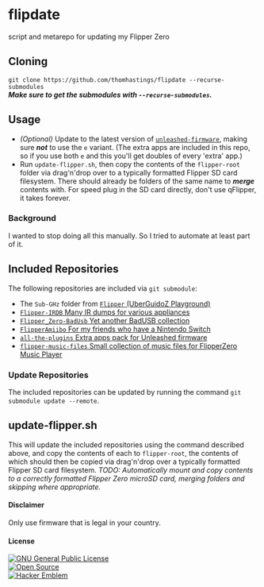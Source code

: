 # flipdate
script and metarepo for updating my Flipper Zero

## Cloning
`git clone https://github.com/thomhastings/flipdate --recurse-submodules`  
_**Make sure to get the submodules with `--recurse-submodules`.**_  

## Usage
* *(Optional)* Update to the latest version of [`unleashed-firmware`](https://github.com/DarkFlippers/unleashed-firmware), making sure _**not**_ to use the `e` variant. (The extra apps are included in this repo, so if you use both `e` and this you'll get doubles of every 'extra' app.)
* Run `update-flipper.sh`, then copy the contents of the `flipper-root` folder via drag'n'drop over to a typically formatted Flipper SD card filesystem. There should already be folders of the same name to _**merge**_ contents with. For speed plug in the SD card directly, don't use qFlipper, it takes forever.

### Background
I wanted to stop doing all this manually. So I tried to automate at least part of it.

## Included Repositories
The following repositories are included via `git submodule`:
* The `Sub-GHz` folder from [`Flipper` (UberGuidoZ Playground)](https://github.com/UberGuidoZ/Flipper)
* [`Flipper-IRDB` Many IR dumps for various appliances](https://github.com/logickworkshop/Flipper-IRDB)
* [`Flipper_Zero-BadUsb` Yet another BadUSB collection](https://github.com/UNC0V3R3D/Flipper_Zero-BadUsb)
* [`FlipperAmiibo` For my friends who have a Nintendo Switch](https://github.com/Gioman101/FlipperAmiibo)
* [`all-the-plugins` Extra apps pack for Unleashed firmware](https://github.com/xMasterX/all-the-plugins)
* [`flipper-music-files` Small collection of music files for FlipperZero Music Player](https://github.com/Tonsil/flipper-music-files)

### Update Repositories
The included repositories can be updated by running the command `git submodule update --remote`.

## update-flipper.sh
This will update the included repositories using the command described above, and copy the contents of each to `flipper-root`, the contents of which should then be copied via drag'n'drop over a typically formatted Flipper SD card filesystem.
_TODO: Automatically mount and copy contents to a correctly formatted Flipper Zero microSD card, merging folders and skipping where appropriate._

#### Disclaimer
Only use firmware that is legal in your country.

#### License
[![GNU General Public License](https://www.gnu.org/graphics/gplv3-88x31.png)](https://www.gnu.org/licenses/gpl-3.0.en.html)\
[![Open Source](http://www.ipol.im/static/badges/open-source.png)](http://www.gnu.org/licenses/gpl.html)\
[![Hacker Emblem](http://catb.org/hacker-emblem/hacker.png)](http://www.catb.org/hacker-emblem/)
